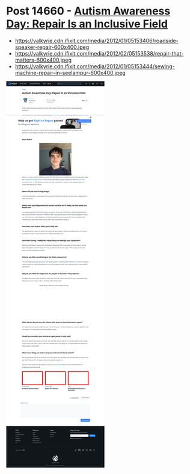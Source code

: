# Post 14660 - [Autism Awareness Day: Repair Is an Inclusive Field](https://www.ifixit.com/News/14660/autism-speaks-and-repair-listens)

- https://valkyrie.cdn.ifixit.com/media/2012/01/05153406/roadside-speaker-repair-600x400.jpeg
- https://valkyrie.cdn.ifixit.com/media/2012/02/05153538/repair-that-matters-600x400.jpeg
- https://valkyrie.cdn.ifixit.com/media/2012/01/05153444/sewing-machine-repair-in-seelampur-600x400.jpeg

![screencap](screenshots/822209ca-f528-4aa8-ae1a-a5ef19bd38ae.png)
